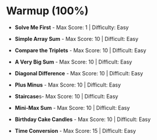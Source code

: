 # Warmup (100%)

<!--
<p align="center">
    <img src="https://raw.githubusercontent.com/dwyl/repo-badges/master/highresPNGs/build-passing.png" alt="Building Passing" height=20>
    <img src="https://raw.githubusercontent.com/dwyl/repo-badges/master/highresPNGs/coverage-100.png" alt="Coverage 100"  height=20>
</p>
-->


* **Solve Me First**  - Max Score: 1 | Difficulty: Easy

* **Simple Array Sum** - Max Score: 10 | Difficult: Easy

* **Compare the Triplets** - Max Score: 10 | Difficult: Easy

* **A Very Big Sum** - Max Score: 10 | Difficult: Easy

* **Diagonal Difference** - Max Score: 10 | Difficult: Easy

* **Plus Minus** - Max Score: 10 | Difficult: Easy

* **Staircase**s- Max Score: 10 | Difficult: Easy

* **Mini-Max Sum** - Max Score: 10 | Difficult: Easy

* **Birthday Cake Candles** - Max Score: 10 | Difficult: Easy

* **Time Conversion** - Max Score: 15 | Difficult: Easy
